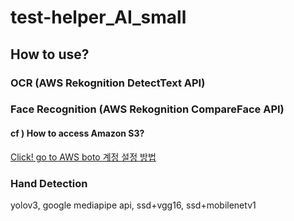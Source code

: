 # test-helper_AI_small

## How to use?
### OCR (AWS Rekognition DetectText API)

### Face Recognition (AWS Rekognition CompareFace API)

#### cf ) How to access Amazon S3?
[Click! go to AWS boto 계정 설정 방법](https://github.com/KoYeJoon/test-helper_AI_small/blob/main/AWS_boto.md)

### Hand Detection
yolov3, google mediapipe api, ssd+vgg16, ssd+mobilenetv1

